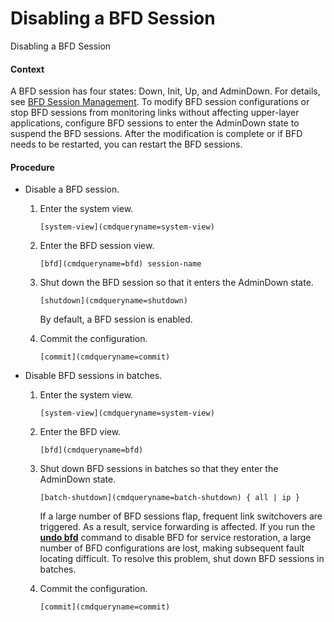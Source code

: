 Disabling a BFD Session
=======================

Disabling a BFD Session

#### Context

A BFD session has four states: Down, Init, Up, and AdminDown. For details, see [BFD Session Management](vrp_bfd_cfg_0003.html#EN-US_CONCEPT_0000001130622344__section_dc_vrp_bfd_feature_000604). To modify BFD session configurations or stop BFD sessions from monitoring links without affecting upper-layer applications, configure BFD sessions to enter the AdminDown state to suspend the BFD sessions. After the modification is complete or if BFD needs to be restarted, you can restart the BFD sessions.


#### Procedure

* Disable a BFD session.
  1. Enter the system view.
     ```
     [system-view](cmdqueryname=system-view)
     ```
  2. Enter the BFD session view.
     ```
     [bfd](cmdqueryname=bfd) session-name
     ```
  3. Shut down the BFD session so that it enters the AdminDown state.
     ```
     [shutdown](cmdqueryname=shutdown)
     ```
     
     By default, a BFD session is enabled.
  4. Commit the configuration.
     ```
     [commit](cmdqueryname=commit)
     ```
* Disable BFD sessions in batches.
  1. Enter the system view.
     ```
     [system-view](cmdqueryname=system-view)
     ```
  2. Enter the BFD view.
     ```
     [bfd](cmdqueryname=bfd)
     ```
  3. Shut down BFD sessions in batches so that they enter the AdminDown state.
     ```
     [batch-shutdown](cmdqueryname=batch-shutdown) { all | ip }
     ```
     
     If a large number of BFD sessions flap, frequent link switchovers are triggered. As a result, service forwarding is affected. If you run the [**undo bfd**](cmdqueryname=undo+bfd) command to disable BFD for service restoration, a large number of BFD configurations are lost, making subsequent fault locating difficult. To resolve this problem, shut down BFD sessions in batches.
  4. Commit the configuration.
     ```
     [commit](cmdqueryname=commit)
     ```
